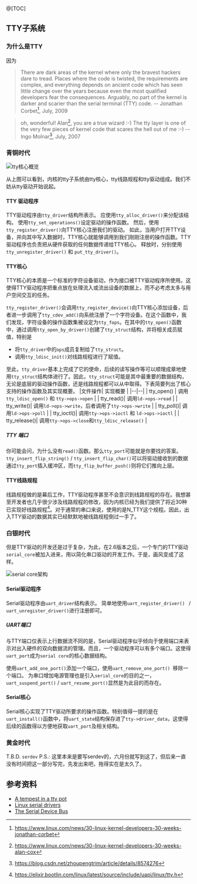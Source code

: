 @[TOC]
## TTY子系统
### 为什么是TTY
因为
> There are dark areas of the kernel where only the bravest hackers dare to tread.  Places where the code is twisted, the requirements are complex, and everything depends on ancient code which has seen little change over the years because even the most qualified developers fear the consequences. Arguably, no part of the kernel is darker and scarier than the serial terminal (TTY) code.
-- Jonathan Corbet[^1], July, 2009

> oh, wonderful! Alan[^2], you are a true wizard :-) The tty layer is one of the very few pieces of kernel code that scares the hell out of me :-)
-- Ingo Molnar[^3], July, 2007

### 青铜时代
![tty核心概览](https://img-blog.csdnimg.cn/20190620223540911.PNG?x-oss-process=image/watermark,type_ZmFuZ3poZW5naGVpdGk,shadow_10,text_aHR0cHM6Ly9ibG9nLmNzZG4ubmV0L3dlaXhpbl80MTg3MTUyNA==,size_16,color_FFFFFF,t_70)

从上图可以看到，内核的tty子系统由tty核心，tty线路规程和tty驱动组成。我们不妨从tty驱动开始说起。

#### TTY 驱动程序
TTY驱动程序由`tty_driver`结构所表示。
应使用`tty_alloc_driver()`来分配该结构。
使用`tty_set_operations()`设定驱动的操作函数。
然后，使用`tty_register_driver()`向TTY核心注册我们的驱动。
如此，当用户打开TTY设备，并向其中写入数据时，TTY核心就能够调用到我们刚刚注册的操作函数。TTY驱动程序也负责把从硬件获取的任何数据传递给TTY核心。
释放时，分别使用 `tty_unregister_driver()` 和 `put_tty_driver()`。

#### TTY核心
TTY核心的本质是一个标准的字符设备驱动，作为接口被TTY驱动程序所使用。这使得TTY驱动程序把重点放在处理流入或流出设备的数据上，而不必考虑太多与用户空间交互的任务。

`tty_register_driver()`会调用`tty_register_device()`向TTY核心添加设备，后者进一步调用了`tty_cdev_add()`向系统注册了一个字符设备。在这个函数中，我们发现，字符设备的操作函数集被设定为`tty_fops`。在其中的`tty_open()`函数中，通过调用`tty_open_by_driver()`创建了`tty_struct`结构，并将相关成员赋值，特别是
- 将`tty_driver`中的`ops`成员复制给了`tty_struct`。
- 调用`tty_ldisc_init()`对线路规程进行了赋值。

至此，`tty_driver`基本上完成了它的使命，后续的读写操作等可以顺理成章地使用`tty_struct`结构体进行了。因此，`tty_struct`可能是其中最重要的数据结构，无论是底层的驱动操作函数，还是线路规程都可以从中取得。下表简要列出了核心支持的操作函数及其实现概要。
|文件操作| 实现概要 |
|--|--|
| tty_open() | 调用`tty_ldisc_open()` 和 `tty->ops->open` |
| tty_read()| 调用`ld->ops->read` |
| tty_write()| 调用`ld->ops->write`，后者调用了`tty->ops->write` |
| tty_poll()| 调用`ld->ops->poll` |
| tty_ioctl()| 调用`tty->ops->ioctl` 和 `ld->ops->ioctl` |
| tty_release()| 调用`tty->ops->close`和`tty_ldisc_release()` |

##### TTY 端口
你可能会问，为什么没有`read()`函数。那么`tty_port`可能就是你要找的答案。`tty_insert_flip_string()` / `tty_insert_flip_char()`可以将驱动接收到的数据通过`tty_port`插入缓冲区，而`tty_flip_buffer_push()`则将它们推向上层。

#### TTY线路规程
线路规程做的是幕后工作，TTY驱动程序甚至不会意识到线路规程的存在。我想甚至开发者也几乎很少涉及线路规程的修改，因为内核已经为我们提供了将近30种已实现好线路规程[^4]。对于通常的串口来说，使用的是N_TTY这个规程。因此，出入TTY驱动的数据其实已经默默地被线路规程倒过一手了。

### 白银时代
但是TTY驱动的开发还是过于复杂，为此，在2.6版本之后，一个专门的TTY驱动`serial_core`被加入进来，用以简化串口驱动的开发工作。于是，画风变成了这样。

![serial core架构](https://img-blog.csdnimg.cn/2019062721215827.PNG?x-oss-process=image/watermark,type_ZmFuZ3poZW5naGVpdGk,shadow_10,text_aHR0cHM6Ly9ibG9nLmNzZG4ubmV0L3dlaXhpbl80MTg3MTUyNA==,size_16,color_FFFFFF,t_70)

#### Serial驱动程序
Serial驱动程序由`uart_driver`结构表示。
简单地使用`uart_register_driver() ` / `uart_unregister_driver()`进行注册即可。

##### UART端口
与TTY端口仅表示上行数据流不同的是，Serial驱动程序似乎倾向于使用端口来表示对出入硬件的双向数据流的管理。而且，一个驱动程序可以有多个端口。这使得`uart_port`成为`serial core`的核心数据结构。

使用`uart_add_one_port()`添加一个端口，使用`uart_remove_one_port() `移除一个端口。
为串口增加电源管理也是引入`serial_core`的目的之一，`uart_suspend_port()` / `uart_resume_port()`显然是为此目的而存在。

#### Serial核心
Serial核心实现了TTY驱动所要求的操作函数。特别值得一提的是在`uart_install()`函数中，将`uart_state`结构保存进了`tty->driver_data`，这使得后续的函数得以方便地获取`uart_port`及相关结构。

### 黄金时代
T.B.D. `serdev`
P.S.: 这里本来是要写serdev的，六月份就写到这了，但后来一直没有时间把这一部分写完，先发出来吧，拖得实在是太久了。

## 参考资料
- [A tempest in a tty pot](https://lwn.net/Articles/343828/)
- [Linux serial drivers](https://bootlin.com/doc/legacy/serial-drivers/linux-serial-drivers.pdf)
- [The Serial Device Bus](https://events.static.linuxfound.org/sites/events/files/slides/serdev-elce-2017-1.pdf)


[^1]: https://www.linux.com/news/30-linux-kernel-developers-30-weeks-jonathan-corbet
[^2]: https://www.linux.com/news/30-linux-kernel-developers-30-weeks-alan-cox
[^3]: https://blog.csdn.net/zhoupengtrim/article/details/8574276
[^4]: https://elixir.bootlin.com/linux/latest/source/include/uapi/linux/tty.h